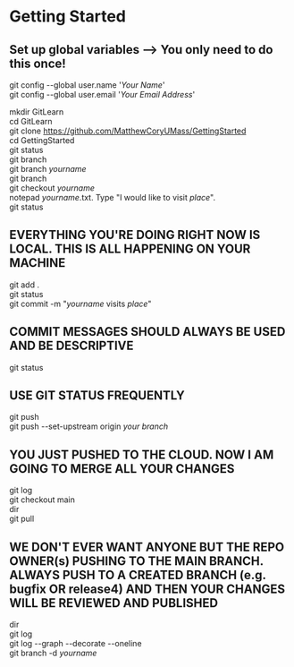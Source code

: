 # Getting Started

## Set up global variables  --> You only need to do this once!

git config --global user.name '*Your Name*'  
git config --global user.email '*Your Email Address*'  

mkdir GitLearn  
cd GitLearn  
git clone https://github.com/MatthewCoryUMass/GettingStarted  
cd GettingStarted  
git status  
git branch  
git branch *yourname*  
git branch  
git checkout *yourname*  
notepad *yourname*.txt.  Type "I would like to visit *place*".  
git status  
## EVERYTHING YOU'RE DOING RIGHT NOW IS LOCAL.  THIS IS ALL HAPPENING ON YOUR MACHINE
git add .  
git status  
git commit -m "*yourname* visits *place*"  
## COMMIT MESSAGES SHOULD ALWAYS BE USED AND BE DESCRIPTIVE
git status  
## USE GIT STATUS FREQUENTLY
git push  
git push --set-upstream origin *your branch*
## YOU JUST PUSHED TO THE CLOUD.  NOW I AM GOING TO MERGE ALL YOUR CHANGES
git log  
git checkout main  
dir  
git pull  
## WE DON'T EVER WANT ANYONE BUT THE REPO OWNER(s) PUSHING TO THE MAIN BRANCH.  ALWAYS PUSH TO A CREATED BRANCH (e.g. bugfix OR release4) AND THEN YOUR CHANGES WILL BE REVIEWED AND PUBLISHED
dir  
git log  
git log --graph --decorate --oneline   
git branch -d *yourname*  
